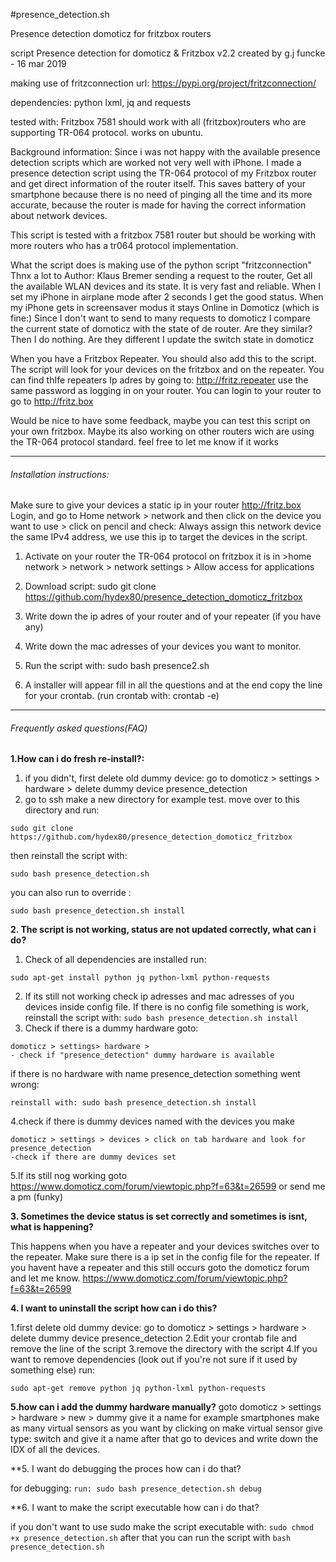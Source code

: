 #presence_detection.sh

Presence detection domoticz for fritzbox routers

script Presence detection for domoticz  & Fritzbox v2.2
created by g.j funcke - 16  mar 2019

making use of  fritzconnection  url: https://pypi.org/project/fritzconnection/

dependencies: python lxml, jq and requests

tested with: Fritzbox 7581 should work with all (fritzbox)routers who are supporting TR-064 protocol.
works on ubuntu. 

Background information:
Since i was not happy with the available presence detection scripts which are worked not very well with iPhone. I made a presence detection script using the TR-064 protocol of my Fritzbox router and get direct information of the router itself.
This saves battery of your smartphone because there is no need of pinging all the time and its more accurate, because the router is made for having the correct information about network devices.

This script is tested with a fritzbox 7581 router but should be working with more routers who has a tr064 protocol implementation. 

What the script does is making use of the python script "fritzconnection" Thnx a lot to Author: Klaus Bremer
sending a request to the router, Get all the available WLAN devices and its state. It is very fast and reliable. When I set my iPhone in airplane mode after 2 seconds I get the good status. When my iPhone gets in screensaver modus it stays Online in Domoticz (which is fine:) 
Since I don't want to send to many requests to domoticz I compare the current state of domoticz with the state of de router. Are they similar? Then I do nothing. Are they different I update the switch state in domoticz

When you have a Fritzbox Repeater. You should also add this to the script. The script will look for your devices on the fritzbox and on the repeater. 
You can find thIfe repeaters Ip adres by going to: http://fritz.repeater use the same password as logging in on your router. You can login to your router to go to http://fritz.box

Would be nice to have some feedback, maybe you can test this script on your own fritzbox. Maybe its also working on other routers wich are using the TR-064 protocol standard. feel free to let me know if it works

-------------------------
###### Installation instructions:

Make sure to give your devices a static ip in your router http://fritz.box Login, and go to Home network > network and then click on the device you want to use > click on pencil and check: Always assign this network device the same IPv4 address, we use this ip to target the devices in the script. 

1. Activate on your router the TR-064 protocol on fritzbox it is in >home network > network > network settings > Allow access for applications 

2. Download script:
sudo git clone https://github.com/hydex80/presence_detection_domoticz_fritzbox

3. Write down the ip adres of your router and of your repeater (if you have any)

4. Write down the mac adresses of your devices you want to monitor. 

5. Run the script with: sudo bash presence2.sh 

6. A installer will appear fill in all the questions and at the end copy the line for your crontab. (run crontab with: crontab -e) 
------------------------

###### Frequently asked questions(FAQ)


**1.How can i do fresh re-install?:**

1. if you didn't, first delete old dummy device: go to domoticz > settings > hardware > delete dummy device presence_detection
2. go to ssh 
make a new directory for example test. move over to this directory 
and run: 

```
sudo git clone https://github.com/hydex80/presence_detection_domoticz_fritzbox
```
then reinstall the script with: 
```
sudo bash presence_detection.sh
```
you can also run to override : 

```
sudo bash presence_detection.sh install 
```
**2. The script is not working, status are not updated correctly, what can i do?**

1. Check of all dependencies are installed run:  
```
sudo apt-get install python jq python-lxml python-requests
```
2. If its still not working check ip adresses and mac adresses of you devices inside config file. If there is no config file something is work, reinstall the script with: ```sudo bash presence_detection.sh install```  
3. Check if there is a dummy hardware goto:
```
domoticz > settings> hardware >
- check if "presence_detection" dummy hardware is available 
```
if there is no hardware with name presence_detection something went wrong: 
```
reinstall with: sudo bash presence_detection.sh install 
```
4.check if there is dummy devices named with the devices you make 
```
domoticz > settings > devices > click on tab hardware and look for presence_detection 
-check if there are dummy devices set 
```
5.If its still nog working goto https://www.domoticz.com/forum/viewtopic.php?f=63&t=26599 or send me a pm (funky)

**3. Sometimes the device status is set correctly and sometimes is isnt, what is happening?** 

This happens when you have a repeater and your devices switches over to the repeater. Make sure there is a ip set
in the config file for the repeater. If you havent have a repeater and this still occurs goto the domoticz forum and let me know. https://www.domoticz.com/forum/viewtopic.php?f=63&t=26599

**4. I want to uninstall the script how can i do this?**

1.first delete old dummy device: go to domoticz > settings > hardware > delete dummy device presence_detection
2.Edit your crontab file and remove the line of the script
3.remove the directory with the script 
4.If you want to remove dependencies (look out if you're not sure if it used by something else) run:
```
sudo apt-get remove python jq python-lxml python-requests
```
**5.how can i add the dummy hardware manually?**
goto domoticz > settings > hardware > new > dummy give it a name for example smartphones
make as many virtual sensors as you want  by clicking on make virtual sensor
give type: switch and give it a name
after that go to devices
and write down the IDX of all the devices.

**5. I want do debugging the proces how can i do that? 

for debugging:
```run: sudo bash presence_detection.sh debug```

**6. I want to make the script executable how can i do that?

if you don't want to use sudo  make the script executable with:
```sudo chmod +x presence_detection.sh``` 
after that you can run the script with
```bash presence_detection.sh```




